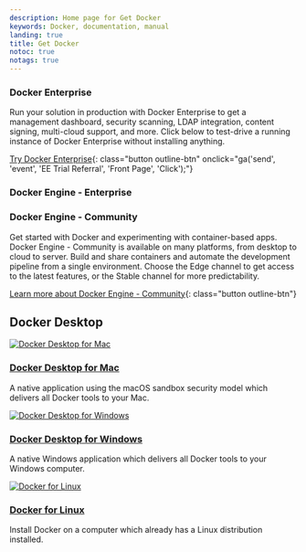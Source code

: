 ```yaml
---
description: Home page for Get Docker
keywords: Docker, documentation, manual
landing: true
title: Get Docker
notoc: true
notags: true
---
```


<div class="row">
<div markdown="1" class="col-xs-12 col-sm-12 col-md-12 col-lg-6 block">

### Docker Enterprise

Run your solution in production with Docker Enterprise to get a
management dashboard, security scanning, LDAP integration, content signing,
multi-cloud support, and more. Click below to test-drive a running instance of
Docker Enterprise without installing anything.

[Try Docker Enterprise](https://trial.docker.com){: class="button outline-btn" onclick="ga('send', 'event', 'EE Trial Referral', 'Front Page', 'Click');"}

</div>


<div class="row">
<div markdown="1" class="col-xs-12 col-sm-12 col-md-12 col-lg-6 block">

### Docker Engine - Enterprise


### Docker Engine - Community

Get started with Docker and experimenting with container-based apps. Docker Engine - Community
is available on many platforms, from desktop to cloud to server. Build and share
containers and automate the development pipeline from a single environment.
Choose the Edge channel to get access to the latest features, or the Stable
channel for more predictability.

[Learn more about Docker Engine - Community](/install/){: class="button outline-btn"}

</div>
<div markdown="1" class="col-xs-12 col-sm-12 col-md-12 col-lg-6 block">

</div>
</div><!-- end row -->

## Docker Desktop

<div class="component-container">
    <!--start row-->
    <div class="row">
        <div class="col-sm-12 col-md-12 col-lg-4 block">
            <div class="component">
                <div class="component-icon">
                    <a href="docker-for-mac/"> <img src="../images/apple_48.svg" alt="Docker Desktop for Mac"> </a>
                </div>
                <h3 id="docker-for-mac"><a href="docker-for-mac/">Docker Desktop for Mac</a></h3>
                <p>A native application using the macOS sandbox security model which delivers all Docker tools to your Mac.</p>
            </div>
        </div>
        <div class="col-sm-12 col-md-12 col-lg-4 block">
            <div class="component">
                <div class="component-icon">
                    <a href="docker-for-windows/"> <img src="../images/windows_48.svg" alt="Docker Desktop for Windows"> </a>
                </div>
                <h3 id="docker-for-windows"><a href="docker-for-windows/">Docker Desktop for Windows</a></h3>
                <p>A native Windows application which delivers all Docker tools to your Windows computer.</p>
            </div>
        </div>
        <div class="col-sm-12 col-md-12 col-lg-4 block">
            <div class="component">
                <div class="component-icon">
                    <a href="install/linux/ubuntu/"> <img src="../images/linux_48.svg" alt="Docker for Linux"> </a>
                </div>
                <h3 id="docker-for-linux"><a href="install/linux/ubuntu/">Docker for Linux</a></h3>
                <p>Install Docker on a computer which already has a Linux distribution installed.</p>
            </div>
        </div>
    </div>
</div>
